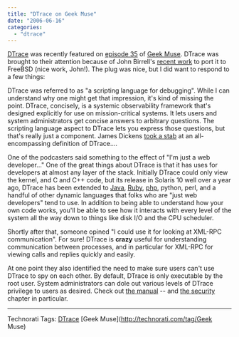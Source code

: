 ```yaml
---
title: "DTrace on Geek Muse"
date: "2006-06-16"
categories: 
  - "dtrace"
---
```


[DTrace](http://www.opensolaris.org/os/community/dtrace/) was recently featured on [episode 35](http://geekmuse.net/blog/index.php?entry=entry060607-224250) of [Geek Muse](http://geekmuse.net/). DTrace was brought to their attention because of John Birrell's [recent work](http://blogs.sun.com/roller/page/bmc?entry=dtrace_on_freebsd) to port it to FreeBSD (nice work, John!). The plug was nice, but I did want to respond to a few things:

DTrace was referred to as "a scripting language for debugging". While I can understand why one might get that impression, it's kind of missing the point. DTrace, concisely, is a systemic observability framework that's designed explicitly for use on mission-critical systems. It lets users and system administrators get concise answers to arbitrary questions. The scripting language aspect to DTrace lets you express those questions, but that's really just a component. James Dickens [took a stab](http://uadmin.blogspot.com/2006/05/what-is-dtrace.html) at an all-encompassing definition of DTrace....

One of the podcasters said something to the effect of "I'm just a web developer..." One of the great things about DTrace is that it has uses for developers at almost any layer of the stack. Initially DTrace could only view the kernel, and C and C++ code, but its release in Solaris 10 well over a year ago, DTrace has been extended to [Java](http://blogs.sun.com/roller/page/kamg?entry=built_in_dtrace_probes_in), [Ruby](http://blogs.sun.com/roller/page/bmc?entry=dtrace_and_ruby), [php](http://blogs.sun.com/roller/page/bmc?entry=dtrace_and_php), python, perl, and a handful of other dynamic languages that folks who are "just web developers" tend to use. In addition to being able to understand how your own code works, you'll be able to see how it interacts with every level of the system all the way down to things like disk I/O and the CPU scheduler.

Shortly after that, someone opined "I could use it for looking at XML-RPC communication". For sure! DTrace is **crazy** useful for understanding communication between processes, and in particular for XML-RPC for viewing calls and replies quickly and easily.

At one point they also identified the need to make sure users can't use DTrace to spy on each other. By default, DTrace is only executable by the root user. System administrators can dole out various levels of DTrace privilege to users as desired. Check out [the manual](http://docs.sun.com/app/docs/doc/817-6223) -- and [the security](http://docs.sun.com/app/docs/doc/817-6223/6mlkidln0?a=view) chapter in particular.

* * *

Technorati Tags: [DTrace](http://technorati.com/tag/DTrace) [Geek Muse](http://technorati.com/tag/Geek Muse)
